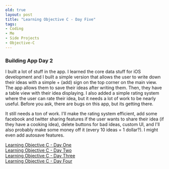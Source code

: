 ```yaml
---
old: true
layout: post
title: "Learning Objective C - Day Five"
tags:
- Coding
- Me
- Side Projects
- Objective-C
---
```


### Building App Day 2

I built a lot of stuff in the app. I learned the core data stuff for iOS development and I built a simple version that allows the user to write down their ideas with a simple + (add) sign on the top corner on the main view. The app allows them to save their ideas after writing them. Then, they have a table view with their idea displaying. I also added a simple rating system where the user can rate their idea, but it needs a lot of work to be nearly useful. Before you ask, there are bugs on this app, but its getting there.

It still needs a ton of work. I'll make the rating system efficient, add some facebook and twitter sharing features if the user wants to share their idea (if they have a cooking idea), delete buttons for bad ideas, custom UI, and I'll also probably make some money off it (every 10 ideas = 1 dollar?). I might even add autosave features.

<p><a href="/blog/learning-objective-c-day-one" target="_blank">Learning Objective C - Day One</a><br />
<a href="/blog/learning-objective-c-day-two" target="_blank">Learning Objective C - Day Two</a><br />
<a href="/blog/learning-objective-c-day-three" target="_blank">Learning Objective C - Day Three</a><br />
<a href="/blog/learning-objective-c-day-four" target="_blank">Learning Objective C - Day Four</a></p>
